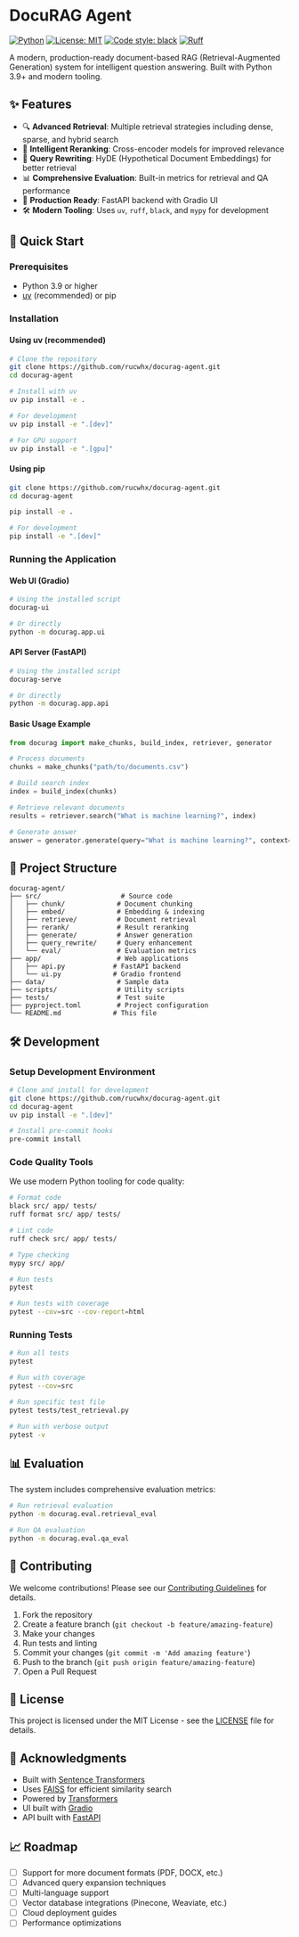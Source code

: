 # DocuRAG Agent

[![Python](https://img.shields.io/badge/python-3.9+-blue.svg)](https://www.python.org/downloads/)
[![License: MIT](https://img.shields.io/badge/License-MIT-yellow.svg)](https://opensource.org/licenses/MIT)
[![Code style: black](https://img.shields.io/badge/code%20style-black-000000.svg)](https://github.com/psf/black)
[![Ruff](https://img.shields.io/endpoint?url=https://raw.githubusercontent.com/astral-sh/ruff/main/assets/badge/v2.json)](https://github.com/astral-sh/ruff)

A modern, production-ready document-based RAG (Retrieval-Augmented Generation) system for intelligent question answering. Built with Python 3.9+ and modern tooling.

## ✨ Features

- 🔍 **Advanced Retrieval**: Multiple retrieval strategies including dense, sparse, and hybrid search
- 🧠 **Intelligent Reranking**: Cross-encoder models for improved relevance
- 🔄 **Query Rewriting**: HyDE (Hypothetical Document Embeddings) for better retrieval
- 📊 **Comprehensive Evaluation**: Built-in metrics for retrieval and QA performance
- 🚀 **Production Ready**: FastAPI backend with Gradio UI
- 🛠️ **Modern Tooling**: Uses `uv`, `ruff`, `black`, and `mypy` for development

## 🚀 Quick Start

### Prerequisites

- Python 3.9 or higher
- [uv](https://docs.astral.sh/uv/) (recommended) or pip

### Installation

#### Using uv (recommended)

```bash
# Clone the repository
git clone https://github.com/rucwhx/docurag-agent.git
cd docurag-agent

# Install with uv
uv pip install -e .

# For development
uv pip install -e ".[dev]"

# For GPU support
uv pip install -e ".[gpu]"
```

#### Using pip

```bash
git clone https://github.com/rucwhx/docurag-agent.git
cd docurag-agent

pip install -e .

# For development
pip install -e ".[dev]"
```

### Running the Application

#### Web UI (Gradio)
```bash
# Using the installed script
docurag-ui

# Or directly
python -m docurag.app.ui
```

#### API Server (FastAPI)
```bash
# Using the installed script
docurag-serve

# Or directly
python -m docurag.app.api
```

#### Basic Usage Example

```python
from docurag import make_chunks, build_index, retriever, generator

# Process documents
chunks = make_chunks("path/to/documents.csv")

# Build search index
index = build_index(chunks)

# Retrieve relevant documents
results = retriever.search("What is machine learning?", index)

# Generate answer
answer = generator.generate(query="What is machine learning?", context=results)
```

## 📁 Project Structure

```
docurag-agent/
├── src/                    # Source code
│   ├── chunk/             # Document chunking
│   ├── embed/             # Embedding & indexing
│   ├── retrieve/          # Document retrieval
│   ├── rerank/            # Result reranking
│   ├── generate/          # Answer generation
│   ├── query_rewrite/     # Query enhancement
│   └── eval/              # Evaluation metrics
├── app/                   # Web applications
│   ├── api.py            # FastAPI backend
│   └── ui.py             # Gradio frontend
├── data/                  # Sample data
├── scripts/               # Utility scripts
├── tests/                 # Test suite
├── pyproject.toml         # Project configuration
└── README.md             # This file
```

## 🛠️ Development

### Setup Development Environment

```bash
# Clone and install for development
git clone https://github.com/rucwhx/docurag-agent.git
cd docurag-agent
uv pip install -e ".[dev]"

# Install pre-commit hooks
pre-commit install
```

### Code Quality Tools

We use modern Python tooling for code quality:

```bash
# Format code
black src/ app/ tests/
ruff format src/ app/ tests/

# Lint code
ruff check src/ app/ tests/

# Type checking
mypy src/ app/

# Run tests
pytest

# Run tests with coverage
pytest --cov=src --cov-report=html
```

### Running Tests

```bash
# Run all tests
pytest

# Run with coverage
pytest --cov=src

# Run specific test file
pytest tests/test_retrieval.py

# Run with verbose output
pytest -v
```

## 📊 Evaluation

The system includes comprehensive evaluation metrics:

```bash
# Run retrieval evaluation
python -m docurag.eval.retrieval_eval

# Run QA evaluation
python -m docurag.eval.qa_eval
```

## 🤝 Contributing

We welcome contributions! Please see our [Contributing Guidelines](CONTRIBUTING.md) for details.

1. Fork the repository
2. Create a feature branch (`git checkout -b feature/amazing-feature`)
3. Make your changes
4. Run tests and linting
5. Commit your changes (`git commit -m 'Add amazing feature'`)
6. Push to the branch (`git push origin feature/amazing-feature`)
7. Open a Pull Request

## 📄 License

This project is licensed under the MIT License - see the [LICENSE](LICENSE) file for details.

## 🙏 Acknowledgments

- Built with [Sentence Transformers](https://www.sbert.net/)
- Uses [FAISS](https://faiss.ai/) for efficient similarity search
- Powered by [Transformers](https://huggingface.co/transformers/)
- UI built with [Gradio](https://gradio.app/)
- API built with [FastAPI](https://fastapi.tiangolo.com/)

## 📈 Roadmap

- [ ] Support for more document formats (PDF, DOCX, etc.)
- [ ] Advanced query expansion techniques
- [ ] Multi-language support
- [ ] Vector database integrations (Pinecone, Weaviate, etc.)
- [ ] Cloud deployment guides
- [ ] Performance optimizations